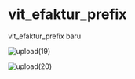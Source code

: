 # vit_efaktur_prefix
vit_efaktur_prefix baru

![upload(19)](https://user-images.githubusercontent.com/56244296/70224266-92d5ec00-177f-11ea-9773-855426d0473c.png)

![upload(20)](https://user-images.githubusercontent.com/56244296/70224268-92d5ec00-177f-11ea-9872-ae0a6106803a.png)

